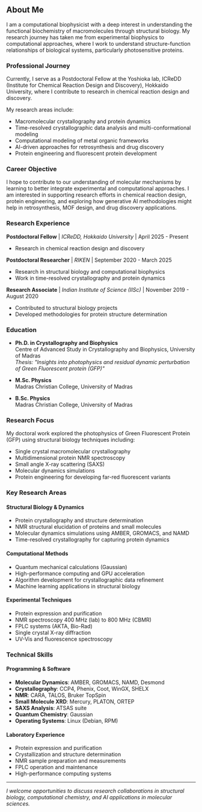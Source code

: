 ## About Me

I am a computational biophysicist with a deep interest in understanding the functional biochemistry of macromolecules through structural biology. My research journey has taken me from experimental biophysics to computational approaches, where I work to understand structure-function relationships of biological systems, particularly photosensitive proteins.

### Professional Journey

Currently, I serve as a Postdoctoral Fellow at the Yoshioka lab, ICReDD (Institute for Chemical Reaction Design and Discovery), Hokkaido University, where I contribute to research in chemical reaction design and discovery.

My research areas include:

- Macromolecular crystallography and protein dynamics
- Time-resolved crystallographic data analysis and multi-conformational modeling
- Computational modeling of metal organic frameworks
- AI-driven approaches for retrosynthesis and drug discovery
- Protein engineering and fluorescent protein development

### Career Objective

I hope to contribute to our understanding of molecular mechanisms by learning to better integrate experimental and computational approaches. I am interested in supporting research efforts in chemical reaction design, protein engineering, and exploring how generative AI methodologies might help in retrosynthesis, MOF design, and drug discovery applications.

### Research Experience

**Postdoctoral Fellow** | _ICReDD, Hokkaido University_ | April 2025 - Present

- Research in chemical reaction design and discovery

**Postdoctoral Researcher** | _RIKEN_ | September 2020 - March 2025

- Research in structural biology and computational biophysics
- Work in time-resolved crystallography and protein dynamics

**Research Associate** | _Indian Institute of Science (IISc)_ | November 2019 - August 2020

- Contributed to structural biology projects
- Developed methodologies for protein structure determination

### Education

- **Ph.D. in Crystallography and Biophysics**  
  Centre of Advanced Study in Crystallography and Biophysics, University of Madras  
  _Thesis: "Insights into photophysics and residual dynamic perturbation of Green Fluorescent protein (GFP)"_

- **M.Sc. Physics**  
  Madras Christian College, University of Madras

- **B.Sc. Physics**  
  Madras Christian College, University of Madras

### Research Focus

My doctoral work explored the photophysics of Green Fluorescent Protein (GFP) using structural biology techniques including:

- Single crystal macromolecular crystallography
- Multidimensional protein NMR spectroscopy
- Small angle X-ray scattering (SAXS)
- Molecular dynamics simulations
- Protein engineering for developing far-red fluorescent variants

### Key Research Areas

#### Structural Biology & Dynamics

- Protein crystallography and structure determination
- NMR structural elucidation of proteins and small molecules
- Molecular dynamics simulations using AMBER, GROMACS, and NAMD
- Time-resolved crystallography for capturing protein dynamics

#### Computational Methods

- Quantum mechanical calculations (Gaussian)
- High-performance computing and GPU acceleration
- Algorithm development for crystallographic data refinement
- Machine learning applications in structural biology

#### Experimental Techniques

- Protein expression and purification
- NMR spectroscopy 400 MHz (lab) to 800 MHz (CBMR)
- FPLC systems (AKTA, Bio-Rad)
- Single crystal X-ray diffraction
- UV-Vis and fluorescence spectroscopy

### Technical Skills

#### Programming & Software

- **Molecular Dynamics**: AMBER, GROMACS, NAMD, Desmond
- **Crystallography**: CCP4, Phenix, Coot, WinGX, SHELX
- **NMR**: CARA, TALOS, Bruker TopSpin
- **Small Molecule XRD**: Mercury, PLATON, ORTEP
- **SAXS Analysis**: ATSAS suite
- **Quantum Chemistry**: Gaussian
- **Operating Systems**: Linux (Debian, RPM)

#### Laboratory Experience

- Protein expression and purification
- Crystallization and structure determination
- NMR sample preparation and measurements
- FPLC operation and maintenance
- High-performance computing systems

---

_I welcome opportunities to discuss research collaborations in structural biology, computational chemistry, and AI applications in molecular sciences._
